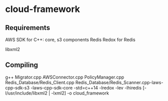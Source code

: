 # cloud-framework

## Requirements
AWS SDK for C++: core, s3 components
Redis
Redox for Redis

libxml2

## Compiling
g++ Migrator.cpp AWSConnector.cpp PolicyManager.cpp Redis_Database/Redis_Client.cpp Redis_Database/Redis_Scanner.cpp-laws-cpp-sdk-s3 -laws-cpp-sdk-core -std=c++14 -lredox -lev -lhiredis [-I/usr/include/libxml2 | -lxml2] -o cloud_framework


